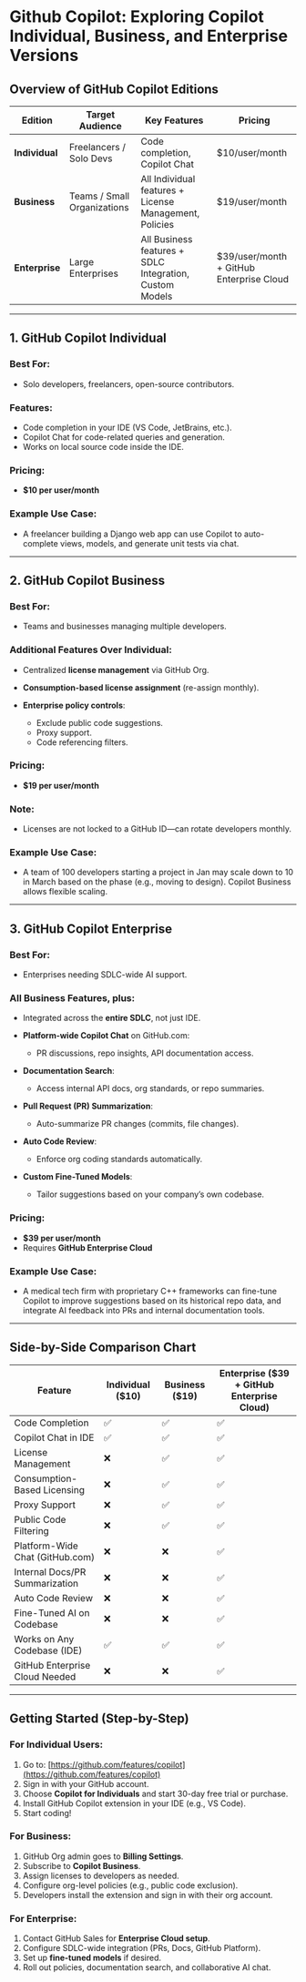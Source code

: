 # **Github Copilot: Exploring Copilot Individual, Business, and Enterprise Versions**

## **Overview of GitHub Copilot Editions**

| Edition        | Target Audience             | Key Features                                            | Pricing                                   |
| -------------- | --------------------------- | ------------------------------------------------------- | ----------------------------------------- |
| **Individual** | Freelancers / Solo Devs     | Code completion, Copilot Chat                           | \$10/user/month                           |
| **Business**   | Teams / Small Organizations | All Individual features + License Management, Policies  | \$19/user/month                           |
| **Enterprise** | Large Enterprises           | All Business features + SDLC Integration, Custom Models | \$39/user/month + GitHub Enterprise Cloud |

---

## **1. GitHub Copilot Individual**

### **Best For**:

* Solo developers, freelancers, open-source contributors.

### **Features**:

* Code completion in your IDE (VS Code, JetBrains, etc.).
* Copilot Chat for code-related queries and generation.
* Works on local source code inside the IDE.

### **Pricing**:

* **\$10 per user/month**

### **Example Use Case**:

* A freelancer building a Django web app can use Copilot to auto-complete views, models, and generate unit tests via chat.

---

## **2. GitHub Copilot Business**

### **Best For**:

* Teams and businesses managing multiple developers.

### **Additional Features Over Individual**:

* Centralized **license management** via GitHub Org.
* **Consumption-based license assignment** (re-assign monthly).
* **Enterprise policy controls**:

  * Exclude public code suggestions.
  * Proxy support.
  * Code referencing filters.

### **Pricing**:

* **\$19 per user/month**

### **Note**:

* Licenses are not locked to a GitHub ID—can rotate developers monthly.

### **Example Use Case**:

* A team of 100 developers starting a project in Jan may scale down to 10 in March based on the phase (e.g., moving to design). Copilot Business allows flexible scaling.

---

## **3. GitHub Copilot Enterprise**

### **Best For**:

* Enterprises needing SDLC-wide AI support.

### **All Business Features**, plus:

* Integrated across the **entire SDLC**, not just IDE.
* **Platform-wide Copilot Chat** on GitHub.com:

  * PR discussions, repo insights, API documentation access.
* **Documentation Search**:

  * Access internal API docs, org standards, or repo summaries.
* **Pull Request (PR) Summarization**:

  * Auto-summarize PR changes (commits, file changes).
* **Auto Code Review**:

  * Enforce org coding standards automatically.
* **Custom Fine-Tuned Models**:

  * Tailor suggestions based on your company’s own codebase.

### **Pricing**:

* **\$39 per user/month**
* Requires **GitHub Enterprise Cloud**

### **Example Use Case**:

* A medical tech firm with proprietary C++ frameworks can fine-tune Copilot to improve suggestions based on its historical repo data, and integrate AI feedback into PRs and internal documentation tools.

---

## **Side-by-Side Comparison Chart**

| Feature                         | Individual (\$10) | Business (\$19) | Enterprise (\$39 + GitHub Enterprise Cloud) |
| ------------------------------- | ----------------- | --------------- | ------------------------------------------- |
| Code Completion                 | ✅                 | ✅               | ✅                                           |
| Copilot Chat in IDE             | ✅                 | ✅               | ✅                                           |
| License Management              | ❌                 | ✅               | ✅                                           |
| Consumption-Based Licensing     | ❌                 | ✅               | ✅                                           |
| Proxy Support                   | ❌                 | ✅               | ✅                                           |
| Public Code Filtering           | ❌                 | ✅               | ✅                                           |
| Platform-Wide Chat (GitHub.com) | ❌                 | ❌               | ✅                                           |
| Internal Docs/PR Summarization  | ❌                 | ❌               | ✅                                           |
| Auto Code Review                | ❌                 | ❌               | ✅                                           |
| Fine-Tuned AI on Codebase       | ❌                 | ❌               | ✅                                           |
| Works on Any Codebase (IDE)     | ✅                 | ✅               | ✅                                           |
| GitHub Enterprise Cloud Needed  | ❌                 | ❌               | ✅                                           |

---

## **Getting Started (Step-by-Step)**

### **For Individual Users:**

1. Go to: [https://github.com/features/copilot](https://github.com/features/copilot)
2. Sign in with your GitHub account.
3. Choose **Copilot for Individuals** and start 30-day free trial or purchase.
4. Install GitHub Copilot extension in your IDE (e.g., VS Code).
5. Start coding!

### **For Business:**

1. GitHub Org admin goes to **Billing Settings**.
2. Subscribe to **Copilot Business**.
3. Assign licenses to developers as needed.
4. Configure org-level policies (e.g., public code exclusion).
5. Developers install the extension and sign in with their org account.

### **For Enterprise:**

1. Contact GitHub Sales for **Enterprise Cloud setup**.
2. Configure SDLC-wide integration (PRs, Docs, GitHub Platform).
3. Set up **fine-tuned models** if desired.
4. Roll out policies, documentation search, and collaborative AI chat.
